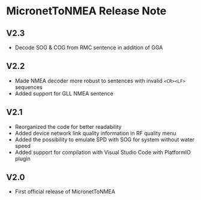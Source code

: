 # MicronetToNMEA Release Note

## V2.3
- Decode SOG & COG from RMC sentence in addition of GGA

## V2.2
- Made NMEA decoder more robust to sentences with invalid `<CR><LF>` sequences
- Added support for GLL NMEA sentence

## V2.1
- Reorganized the code for better readability
- Added device network link quality information in RF quality menu
- Added the possibility to emulate SPD with SOG for system without water speed
- Added support for compilation with Visual Studio Code with PlatformIO plugin

## V2.0
- First official release of MicronetToNMEA